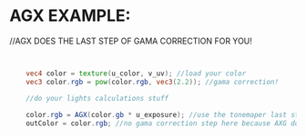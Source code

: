 # AGX EXAMPLE:

//AGX DOES THE LAST STEP OF GAMA CORRECTION FOR YOU!

```glsl


	vec4 color = texture(u_color, v_uv); //load your color
	vec3 color.rgb = pow(color.rgb, vec3(2.2)); //gama correction!

	//do your lights calculations stuff
	
	color.rgb = AGX(color.gb * u_exposure); //use the tonemaper last step and than,
	outColor = color.rgb; //no gama correction step here because AXG does it for you!

```
